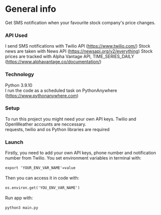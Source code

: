 # General info
Get SMS notification when your favourite stock company's price changes.

### API Used
I send SMS notifications with Twilio API (https://www.twilio.com/)
Stock news are taken with News API (https://newsapi.org/v2/everything)
Stock prices are tracked with Alpha Vantage API, TIME_SERIES_DAILY (https://www.alphavantage.co/documentation/)


### Technology
Python 3.9.10  
I run the code as a scheduled task on PythonAnywhere (https://www.pythonanywhere.com)

### Setup
To run this project you might need your own API keys. Twilio and OpenWeather accounts are neccessary.    
requests, twilio and os Python libraries are required

### Launch
Firstly, you need to add your own API keys, phone number and notification number from Twilio. You set environment variables in terminal with:  <br/><br/>
`export 'YOUR_ENV_VAR_NAME'=value`  <br/><br/>
Then you can access it in code with:  <br/><br/>
`os.environ.get('YOU_ENV_VAR_NAME')`  <br/><br/>
Run app with:  <br/><br/>
`python3 main.py` 
